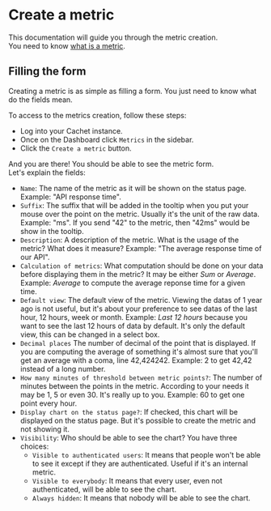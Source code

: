 # Create a metric

This documentation will guide you through the metric creation.  
You need to know [what is a metric][1].

## Filling the form

Creating a metric is as simple as filling a form. You just need to know what do
the fields mean.

To access to the metrics creation, follow these steps:

- Log into your Cachet instance.
- Once on the Dashboard click `Metrics` in the sidebar.
- Click the `Create a metric` button.

And you are there! You should be able to see the metric form.  
Let's explain the fields:

- `Name`: The name of the metric as it will be shown on the status page.
  Example: "API response time".
- `Suffix`: The suffix that will be added in the tooltip when you put your mouse
  over the point on the metric. Usually it's the unit of the raw data. Example:
  "ms". If you send "42" to the metric, then "42ms" would be show in the
  tooltip.
- `Description`: A description of the metric. What is the usage of the metric?
  What does it measure? Example: "The average response time of our API".
- `Calculation of metrics`: What computation should be done on your data before
  displaying them in the metric? It may be either _Sum_ or _Average_. Example:
  _Average_ to compute the average reponse time for a given time.
- `Default view`: The default view of the metric. Viewing the datas of 1 year
  ago is not useful, but it's about your preference to see datas of the last
  hour, 12 hours, week or month. Example: _Last 12 hours_ because you want to
  see the last 12 hours of data by default. It's only the default view, this can
  be changed in a select box.
- `Decimal places` The number of decimal of the point that is displayed. If you
  are computing the average of something it's almost sure that you'll get an
  average with a coma, line 42,424242. Example: 2 to get 42,42 instead of a long
  number.
- `How many minutes of threshold between metric points?`: The number of minutes
  between the points in the metric. According to your needs it may be 1, 5 or
  even 30. It's really up to you. Example: 60 to get one point every hour.
- `Display chart on the status page?`: If checked, this chart will be displayed
  on the status page. But it's possible to create the metric and not showing it.
- `Visibility`: Who should be able to see the chart? You have three choices:
    - `Visible to authenticated users`: It means that people won't be able to
      see it except if they are authenticated. Useful if it's an internal metric.
    - `Visible to everybody`: It means that every user, even not authenticated,
      will be able to see the chart.
    - `Always hidden`: It means that nobody will be able to see the chart.



[1]: index.md
